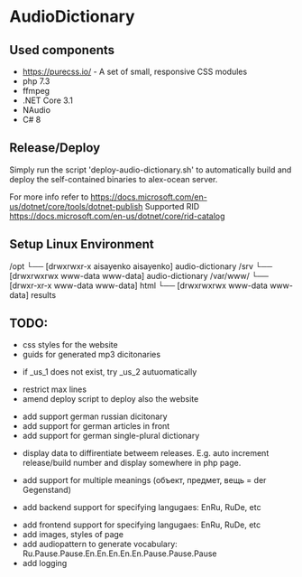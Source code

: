 ﻿# AudioDictionary

Used components
---------------
- https://purecss.io/ - A set of small, responsive CSS modules
- php 7.3
- ffmpeg
- .NET Core 3.1
- NAudio
- C# 8


Release/Deploy
-------
Simply run the script 'deploy-audio-dictionary.sh' to automatically build and deploy the self-contained binaries to alex-ocean server.

For more info refer to https://docs.microsoft.com/en-us/dotnet/core/tools/dotnet-publish
Supported RID https://docs.microsoft.com/en-us/dotnet/core/rid-catalog

Setup Linux Environment
-----------------------
/opt
└── [drwxrwxr-x aisayenko aisayenko]  audio-dictionary
/srv
└── [drwxrwxrwx www-data www-data]  audio-dictionary
/var/www/
└── [drwxr-xr-x www-data www-data]  html
    └── [drwxrwxrwx www-data www-data]  results


TODO:
-----
+ css styles for the website
+ guids for generated mp3 dicitonaries
- if _us_1 does not exist, try _us_2 autuomatically
+ restrict max lines
+ amend deploy script to deploy also the website
- add support german russian dicitonary
- add support for german articles in front
- add support for german single-plural dictionary
+ display data to diffirentiate betweem releases. E.g. auto increment release/build number and display somewhere in php page.
- add support for multiple meanings (объект, предмет, вещь = der Gegenstand)
+ add backend support for specifying langugaes: EnRu, RuDe, etc
- add frontend support for specifying langugaes: EnRu, RuDe, etc
- add images, styles of page
- add audiopattern to generate vocabulary: Ru.Pause.Pause.En.En.En.En.En.Pause.Pause.Pause
- add logging